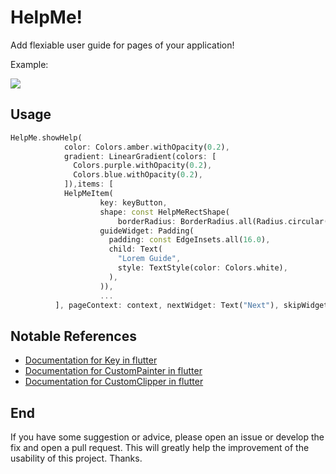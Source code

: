 

# HelpMe!

Add flexiable user guide for pages of your application!

Example:

![](https://github.com/mahdices/flutter_help_me/blob/main/example/sample/sample.gif)

## Usage

```dart
HelpMe.showHelp(
            color: Colors.amber.withOpacity(0.2),
            gradient: LinearGradient(colors: [
              Colors.purple.withOpacity(0.2),
              Colors.blue.withOpacity(0.2),
            ]),items: [
            HelpMeItem(
                    key: keyButton,
                    shape: const HelpMeRectShape(
                        borderRadius: BorderRadius.all(Radius.circular(24))),
                    guideWidget: Padding(
                      padding: const EdgeInsets.all(16.0),
                      child: Text(
                        "Lorem Guide",
                        style: TextStyle(color: Colors.white),
                      ),
                    )),
                    ...
          ], pageContext: context, nextWidget: Text("Next"), skipWidget: Text("Skip"));
```

## Notable References 

- [Documentation for Key in flutter](https://api.flutter.dev/flutter/foundation/Key-class.html)
- [Documentation for CustomPainter in flutter](https://api.flutter.dev/flutter/rendering/CustomPainter-class.html)
- [Documentation for CustomClipper in flutter](https://api.flutter.dev/flutter/rendering/CustomClipper-class.html)

## End

If you have some suggestion or advice, please open an issue or develop the fix and open a pull request. This will greatly help the improvement of the usability of this project. Thanks.